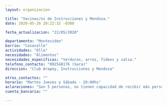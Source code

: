 ```yaml
---
layout: organizacion

title: "Vecinas/os de Instrucciones y Mendoza."
date: 2020-05-26 20:22:32 -0300

fecha_actualizacion: "22/05/2020"

departamento: "Montevideo"
barrio: "Casavalle"
actividades: "Olla"
necesidades: "Alimentos"
necesidades_especificas: "Verduras, arroz, fideos y salsa."
telefono_contacto: "092548176 (Sara)"
direccion: "Club Arapey, Instrucciones y Mendoza"

otros_contactos: ""
horario: "Martes Jueves y Sábado - 20:00hs"
aclaraciones: "Son 5 personas, no tienen capacidad de recibir más personas. A la iniciativa concurren principalmente adultxs mayores y niñxs, concurren 100 aprox."
cuenta_bancaria: ""

---
```

